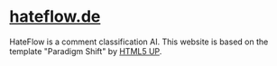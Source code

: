 # [hateflow.de](https://hateflow.de)

HateFlow is a comment classification AI. This website is based on the template "Paradigm Shift" by [HTML5 UP](https://html5up.net/).
